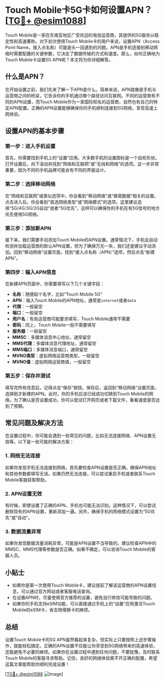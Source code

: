 # Touch Mobile卡5G卡如何设置APN？[[TG💪+ @esim1088](https://t.me/s/esim1088)]

Touch Mobile是一家在东南亚地区广受欢迎的电信运营商，其提供的5G服务以稳定性和高速著称。对于初次使用Touch Mobile卡的用户来说，设置APN（Access Point Name，接入点名称）可能是头一回遇到的问题。APN是手机连接到移动网络时需要配置的关键参数，它决定了数据传输的方式和速度。那么，如何正确地为Touch Mobile卡设置5G APN呢？本文将为你详细解答。

## 什么是APN？

在开始设置之前，我们先来了解一下APN是什么。简单来说，APN就像是手机与运营商之间的桥梁，它告诉你的手机通过哪个路径访问互联网。不同的运营商有不同的APN设置，而Touch Mobile作为一家国际知名的运营商，自然也有自己的特定APN配置。正确的APN设置能够确保你的手机顺利连接到5G网络，享受高速上网体验。

## 设置APN的基本步骤

### 第一步：进入手机设置

首先，你需要找到手机上的“设置”应用。大多数手机的设置图标是一个齿轮形状。打开设置后，向下滚动并找到“网络和互联网”或“无线和网络”的选项。这一步非常重要，因为不同的手机品牌可能会有不同的界面设计。

### 第二步：选择移动网络

在“网络和互联网”或类似选项中，你会看到“移动网络”或“蜂窝数据”相关的设置。点击进入后，你会看到“首选网络类型”或“网络模式”的选项。这里建议选择“5G/4G/3G/2G自动”或者“5G优先”，这样可以确保你的手机在有5G信号的地方优先使用5G网络。

### 第三步：添加新APN

接下来，我们需要手动添加Touch Mobile的APN设置。通常情况下，手机会自动检测并加载运营商的默认APN设置，但为了确保万无一失，我们还是建议手动添加。回到“移动网络”设置页面，找到“接入点名称（APN）”选项，然后点击“新建APN”。

### 第四步：输入APN信息

在新建APN页面中，你需要填写以下几个关键字段：

- **名称**：随便起个名字，比如“Touch Mobile 5G”
- **APN**：输入Touch Mobile的APN地址，通常是`internet`或者`data`
- **代理**：一般留空
- **端口**：一般留空
- **用户名**：有些运营商可能要求填写，Touch Mobile通常不需要
- **密码**：同上，Touch Mobile一般不需要填写
- **服务器**：一般留空
- **MMSC**：多媒体消息中心地址，通常留空
- **MMS代理**：多媒体消息代理地址，通常留空
- **MMS端口**：多媒体消息端口，通常留空
- **MVNO类型**：虚拟网络运营商类型，一般留空
- **MVNO值**：虚拟网络运营商值，一般留空

### 第五步：保存并测试

填写完所有信息后，记得点击“保存”按钮。保存后，返回到“移动网络”设置页面，选择刚才新建的APN。此时，你的手机应该已经成功切换到Touch Mobile的网络。为了确认是否设置成功，你可以尝试打开网页或者下载文件，看看速度是否达到了预期。

## 常见问题及解决方法

在设置过程中，你可能会遇到一些常见的问题，比如无法连接网络、APN设置无效等。以下是一些可能的解决方案：

### 1. 网络无法连接

如果你发现手机无法连接到网络，首先要检查APN设置是否正确。确保APN地址和其他参数都填写无误。如果仍然无法连接，可以尝试重启手机或者联系Touch Mobile客服获取帮助。

### 2. APN设置无效

有时候，即使设置了正确的APN，手机也可能无法识别。这种情况下，可以尝试删除现有的APN设置，重新添加一遍。另外，确保手机的网络模式设置为“5G优先”或“自动”。

### 3. 数据流量异常

如果你发现数据流量消耗异常，可能是APN设置不当导致的。建议检查APN中的MMSC、MMS代理等参数是否正确。如果不确定，可以咨询Touch Mobile的客服人员。

## 小贴士

- 如果你是第一次使用Touch Mobile卡，建议提前了解该运营商的APN设置信息，可以通过官方网站或者客服电话查询。
- 在设置APN时，尽量使用官方推荐的设置，避免自行修改可能导致的问题。
- 如果你的手机支持eSIM功能，可以直接通过手机上的“设置”应用激活Touch Mobile的eSIM卡，省去物理换卡的麻烦。

## 总结

设置Touch Mobile卡的5G APN虽然看起来复杂，但实际上只要按照上述步骤操作，就能轻松搞定。正确的APN设置不仅能让你享受到5G网络带来的高速体验，还能避免不必要的麻烦。如果你在设置过程中遇到任何问题，不要犹豫，及时联系Touch Mobile的客服寻求帮助。记住，良好的网络体验离不开正确的配置，希望这篇文章能帮助你顺利完成设置！

[[TG💪+ @esim1088](https://t.me/s/esim1088) ![Image](https://i.postimg.cc/4NQfJmqS/Snipaste-2025-05-13-00-14-12.png)]